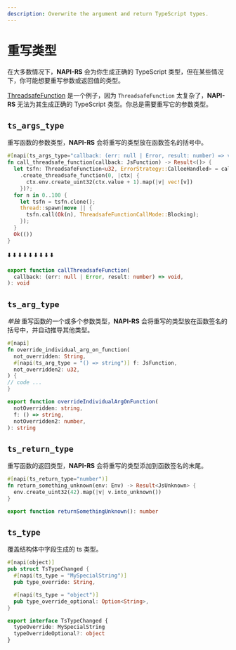 ```yaml
---
description: Overwrite the argument and return TypeScript types.
---
```


# 重写类型

在大多数情况下，**NAPI-RS** 会为你生成正确的 TypeScript 类型，但在某些情况下，你可能想要重写参数或返回值的类型。

[ThreadsafeFunction](./threadsafe-function) 是一个例子，因为 `ThreadsafeFunction` 太复杂了，**NAPI-RS** 无法为其生成正确的 TypeScript 类型。你总是需要重写它的参数类型。

## `ts_args_type`

重写函数的参数类型，**NAPI-RS** 会将重写的类型放在函数签名的括号中。

```rust {1} filename="lib.rs"
#[napi(ts_args_type="callback: (err: null | Error, result: number) => void")]
fn call_threadsafe_function(callback: JsFunction) -> Result<()> {
  let tsfn: ThreadsafeFunction<u32, ErrorStrategy::CalleeHandled> = callback
    .create_threadsafe_function(0, |ctx| {
      ctx.env.create_uint32(ctx.value + 1).map(|v| vec![v])
    })?;
  for n in 0..100 {
    let tsfn = tsfn.clone();
    thread::spawn(move || {
      tsfn.call(Ok(n), ThreadsafeFunctionCallMode::Blocking);
    });
  }
  Ok(())
}
```

⬇️ ⬇️ ⬇️ ⬇️ ⬇️ ⬇️ ⬇️ ⬇️ ⬇️

```ts filename="index.d.ts"
export function callThreadsafeFunction(
  callback: (err: null | Error, result: number) => void,
): void
```

## `ts_arg_type`

_单独_ 重写函数的一个或多个参数类型，**NAPI-RS** 会将重写的类型放在函数签名的括号中，并自动推导其他类型。

```rust {1} filename="lib.rs"
#[napi]
fn override_individual_arg_on_function(
  not_overridden: String,
  #[napi(ts_arg_type = "() => string")] f: JsFunction,
  not_overridden2: u32,
) {
// code ...
}
```

```ts filename="index.d.ts"
export function overrideIndividualArgOnFunction(
  notOverridden: string,
  f: () => string,
  notOverridden2: number,
): string
```

## `ts_return_type`

重写函数的返回类型，**NAPI-RS** 会将重写的类型添加到函数签名的末尾。

```rust {1} filename="lib.rs"
#[napi(ts_return_type="number")]
fn return_something_unknown(env: Env) -> Result<JsUnknown> {
  env.create_uint32(42).map(|v| v.into_unknown())
}
```

```ts filename="index.d.ts"
export function returnSomethingUnknown(): number
```

## `ts_type`

覆盖结构体中字段生成的 ts 类型。

```rust {1} filename="lib.rs"
#[napi(object)]
pub struct TsTypeChanged {
  #[napi(ts_type = "MySpecialString")]
  pub type_override: String,

  #[napi(ts_type = "object")]
  pub type_override_optional: Option<String>,
}
```

```ts filename="index.d.ts"
export interface TsTypeChanged {
  typeOverride: MySpecialString
  typeOverrideOptional?: object
}
```
